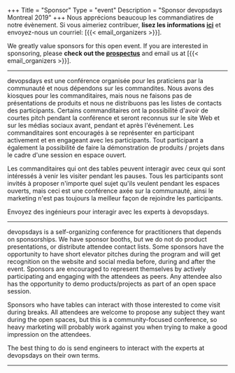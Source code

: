 +++
Title = "Sponsor"
Type = "event"
Description = "Sponsor devopsdays Montreal 2019"
+++
Nous apprécions beaucoup les commandiatires de notre évènement. Si vous aimeriez contribuer, <b>lisez les informations <a href="https://objects-qc.cloud.ca/v1/5ef827605f884961b94881e928e7a250/Julia/DevOps Days Sponsorship Deck 2019.pdf" target="_blank">ici</a></b> et envoyez-nous un courriel: [{{< email_organizers >}}].

We greatly value sponsors for this open event.  If you are interested in sponsoring, please <b>check out the <a href="https://objects-qc.cloud.ca/v1/5ef827605f884961b94881e928e7a250/Julia/DevOps%20Days%20Sponsorship%20Deck%202019.pdf" target="_blank">prospectus</a></b> and  email us at [{{< email_organizers >}}].

<hr>
devopsdays est une conférence organisée pour les praticiens par la communauté et nous dépendons sur les commandites. Nous avons des kiosques pour les commanditaires, mais nous ne faisons pas de présentations de produits et nous ne distribuons pas les listes de contacts des participants. Certains commanditaires ont la possibilité d'avoir de courtes pitch pendant la conférence et seront reconnus sur le site Web et sur les médias sociaux avant, pendant et après l'événement. Les commanditaires sont encouragés à se représenter en participant activement et en engageant avec les participants. Tout participant a également la possibilité de faire la démonstration de produits / projets dans le cadre d'une session en espace ouvert.
<p>
Les commanditaires qui ont des tables peuvent interagir avec ceux qui sont intéressés à venir les visiter pendant les pauses. Tous les participants sont invités à proposer n'importe quel sujet qu'ils veulent pendant les espaces ouverts, mais ceci est une conférence axée sur la communauté, ainsi le marketing n'est pas toujours la meilleur façon de rejoindre les participants.
<p>
Envoyez des ingénieurs pour interagir avec les experts à devopsdays.

<hr>
<p>
devopsdays is a self-organizing conference for practitioners that depends on sponsorships. We have sponsor booths, but we do not do product presentations, or distribute attendee contact lists. Some sponsors have the opportunity to have short elevator pitches during the program and will get recognition on the website and social media before, during and after the event. Sponsors are encouraged to represent themselves by actively participating and engaging with the attendees as peers. Any attendee also has the opportunity to demo products/projects as part of an open space session.
<p>
Sponsors who have tables can interact with those interested to come visit during breaks. All attendees are welcome to propose any subject they want during the open spaces, but this is a community-focused conference, so heavy marketing will probably work against you when trying to make a good impression on the attendees.
<p>
The best thing to do is send engineers to interact with the experts at devopsdays on their own terms.
<p>

<!--
<hr/>

<div style="width:590px">
<table border=1 cellspacing=1>
  <tr>
    <th><i>packages</i></th>
    <th><center><b><u>Bronze<br />1000 usd</u></center></b></th>
    <th><center><b><u>Silver<br />3000 usd</u></center></b></th>
    <th><center><b><u>Gold<br />5000 usd</u></center></b></th>
    <th></th>
  </tr>
<tr><td>2 included tickets</td><td bgcolor="gold">&nbsp;</td><td bgcolor="gold">&nbsp;</td><td bgcolor="gold">&nbsp;</td></tr>
<tr><td>logo on event website</td><td bgcolor="gold">&nbsp;</td><td bgcolor="gold">&nbsp;</td><td bgcolor="gold">&nbsp;</td></tr>
<tr><td>logo on shared slide, rotating during breaks</td><td bgcolor="gold">&nbsp;</td><td bgcolor="gold">&nbsp;</td><td bgcolor="gold">&nbsp;</td></tr>
<tr><td>logo on all email communication</td><td>&nbsp;</td><td bgcolor="gold">&nbsp;</td><td bgcolor="gold">&nbsp;</td></tr>
<tr><td>logo on its own slide, rotating during breaks</td><td>&nbsp;</td><td bgcolor="gold">&nbsp;</td><td bgcolor="gold">&nbsp;</td></tr>
<tr><td>1 minute pitch to full audience (including streaming audience)</td><td>&nbsp;</td><td>&nbsp;</td><td bgcolor="gold">&nbsp;</td></tr></tr>
<tr><td>2 additional tickets (4 in total)</td><td>&nbsp;</td><td bgcolor="gold">&nbsp;</td><td>&nbsp;</td></tr>
<tr><td>4 additional tickets (6 in total)</td><td>&nbsp;</td><td>&nbsp;</td><td bgcolor="gold">&nbsp;</td></tr>
<tr><td>shared table for swag</td><td>&nbsp;</td><td bgcolor="gold">&nbsp;</td><td>&nbsp;</td></tr>
<tr><td>booth/table space</td><td>&nbsp;</td><td>&nbsp;</td><td bgcolor="gold">&nbsp;</td></tr>
</table>
<hr/>
There are also opportunities for exclusive special sponsorships. We'll have sponsors for various events with special privileges for the sponsors of these events. If you are interested in special sponsorships or have a creative idea about how you can support the event, send us an email.
<br/>
<br/>

<br>
<br>
<table border=1 cellspacing=1>
  <tr>
    <th><i>Sponsor FAQ</i></th>
    <th><center><b>Answers to questions frequently asked by sponsors&nbsp;&nbsp;&nbsp;&nbsp;&nbsp;&nbsp;&nbsp;&nbsp;&nbsp;&nbsp;&nbsp;&nbsp;&nbsp;&nbsp;&nbsp;&nbsp;&nbsp;&nbsp;&nbsp;&nbsp;&nbsp;&nbsp;&nbsp;&nbsp;&nbsp;&nbsp;&nbsp;&nbsp;&nbsp;&nbsp;&nbsp;&nbsp;&nbsp;&nbsp;&nbsp;&nbsp;&nbsp;&nbsp;&nbsp;&nbsp;&nbsp;&nbsp;&nbsp;&nbsp;&nbsp;&nbsp;&nbsp;&nbsp;&nbsp;</center></b></th>
    <th></th>
  </tr>
<tr><td>What dates/times can we set up and tear down?</td><td></td></tr>
<tr><td>How do we ship to the venue?</td><td></td></tr>
<tr><td>How do we ship from the venue?</td><td></td></tr>
<tr><td>Whom should we send?</td><td></td></tr>
<tr><td>What should we expect regarding electricity? (how much, any fees, etc)</td><td></td></tr>
<tr><td>What should we expect regarding WiFi? (how much, any fees, etc)</td><td></td></tr>
<tr><td>How do we order additional A/V equipment?</td><td></td></tr>
<tr><td>Additional important details</td><td></td></tr>
</table>
</div>

-->
<hr/>
